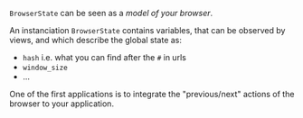 `BrowserState` can be seen as a *model of your browser*.

An instanciation `BrowserState` contains variables, that can be observed by views, and which describe the global state as:

* `hash` i.e. what you can find after the `#` in urls
* `window_size`
* ...

One of the first applications is to integrate the "previous/next" actions of the browser to your application.

